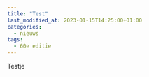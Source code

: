 ```yaml
---
title: "Test"
last_modified_at: 2023-01-15T14:25:00+01:00
categories:
  - nieuws
tags:
  - 60e editie
---
```


Testje
